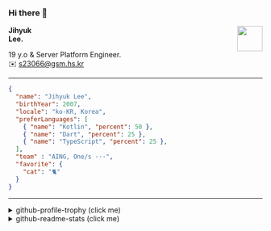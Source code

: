 ### Hi there 👋
<img src="https://github.githubassets.com/images/mona-loading-default.gif" width="50px" align="right">
</a>

**Jihyuk\
Lee.**

19 y.o & Server Platform Engineer.\
✉️ <s23066@gsm.hs.kr>

---

```json
{
  "name": "Jihyuk Lee",
  "birthYear": 2007,
  "locale": "ko-KR, Korea",
  "preferLanguages": [
    { "name": "Kotlin", "percent": 50 },
    { "name": "Dart", "percent": 25 },
    { "name": "TypeScript", "percent": 25 },
  ],
  "team" : "AING, One/s ···",
  "favorite": {
    "cat": "🐈"
  }
}
```
---
<details>
  <summary>github-profile-trophy (click me)</summary>
  
![](https://github-profile-trophy.vercel.app/?username=withJihyuk&row=1&column=8&theme=nord)
  
</details>
<details>
  <summary>github-readme-stats (click me)</summary>
  
<!--START_SECTION:waka-->
![Code Time](http://img.shields.io/badge/Code%20Time-936%20hrs%2029%20mins-blue)

![Lines of code](https://img.shields.io/badge/%EC%A0%80%EB%8A%94%20%EC%97%AC%ED%83%9C%EA%B9%8C%EC%A7%80%20-713.6%20thousand%20%EC%A4%84%EC%9D%98%20%EC%BD%94%EB%93%9C%EB%A5%BC%20%EC%9E%91%EC%84%B1%ED%96%88%EC%96%B4%EC%9A%94.-blue)

**저는 아침형 인간이에요. 🐤** 

```text
🌞 아침                     868 commits         █████░░░░░░░░░░░░░░░░░░░░   21.33 % 
🌆 낮　                     1411 commits        █████████░░░░░░░░░░░░░░░░   34.68 % 
🌃 저녁                     1427 commits        █████████░░░░░░░░░░░░░░░░   35.07 % 
🌙 밤　                     363 commits         ██░░░░░░░░░░░░░░░░░░░░░░░   08.92 % 
```


📊 **저는 이번주를 이렇게 시간을 보냈어요.** 

```text
🕑︎ Timezone: Asia/Seoul

💬 프로그래밍 언어들: 
Kotlin                   2 hrs 49 mins       ███████████░░░░░░░░░░░░░░   43.93 % 
Java                     2 hrs 47 mins       ███████████░░░░░░░░░░░░░░   43.49 % 
XML                      22 mins             █░░░░░░░░░░░░░░░░░░░░░░░░   05.74 % 
YAML                     18 mins             █░░░░░░░░░░░░░░░░░░░░░░░░   04.88 % 
Gradle                   4 mins              ░░░░░░░░░░░░░░░░░░░░░░░░░   01.06 % 

🔥 에디터들: 
IntelliJ IDEA            6 hrs 2 mins        ███████████████████████░░   93.96 % 
VS Code                  23 mins             ██░░░░░░░░░░░░░░░░░░░░░░░   06.04 % 

💻 운영 체제들: 
Mac                      6 hrs 25 mins       █████████████████████████   100.00 % 
```


 Last Updated on 20/07/2025 18:52:57 UTC
<!--END_SECTION:waka-->

</details>

</div>


